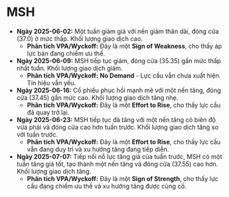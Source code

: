 # MSH

- **Ngày 2025-06-02:** Một tuần giảm giá với nến giảm thân dài, đóng cửa (37.0) ở mức thấp. Khối lượng giao dịch cao.
    - **Phân tích VPA/Wyckoff:** Đây là một **Sign of Weakness**, cho thấy áp lực bán đang chiếm ưu thế.
- **Ngày 2025-06-09:** MSH tiếp tục giảm, đóng cửa (35.35) gần mức thấp nhất tuần. Khối lượng giao dịch giảm.
    - **Phân tích VPA/Wyckoff:** **No Demand** - Lực cầu vẫn chưa xuất hiện. Tín hiệu vẫn yếu.
- **Ngày 2025-06-16:** Cổ phiếu phục hồi mạnh mẽ với một nến tăng, đóng cửa (37.45) gần mức cao. Khối lượng giao dịch tăng nhẹ.
    - **Phân tích VPA/Wyckoff:** Đây là một **Effort to Rise**, cho thấy lực cầu đã quay trở lại.
- **Ngày 2025-06-23:** MSH tiếp tục đà tăng với một nến tăng có biên độ vừa phải và đóng cửa cao hơn tuần trước. Khối lượng giao dịch tăng so với tuần trước.
    - **Phân tích VPA/Wyckoff:** Đây là một **Effort to Rise**, cho thấy lực cầu vẫn đang duy trì và xu hướng tăng đang tiếp diễn.
- **Ngày 2025-07-07:** Tiếp nối nỗ lực tăng giá của tuần trước, MSH có một tuần tăng giá tốt, tạo thành một nến tăng và đóng cửa (37.55) cao hơn. Khối lượng giao dịch tăng.
    - **Phân tích VPA/Wyckoff:** Đây là một **Sign of Strength**, cho thấy lực cầu đang chiếm ưu thế và xu hướng tăng được củng cố.


